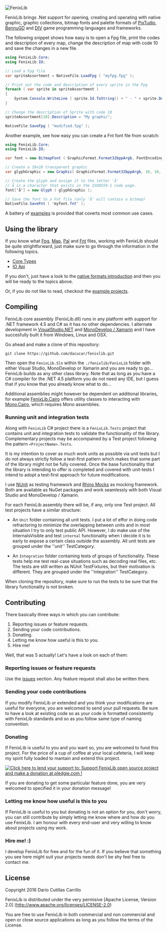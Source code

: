 ![FenixLib](http://dacucar.com/fenixlib/fenixlib.png "FenixLib Logo")

FenixLib brings .Net support for opening, creating and operating with
native graphic, graphic collections, bitmap fonts and palette formats of
[PixTudio](https://pixtudio.org), [BennuGD](https://bennugd.org) and 
[DIV](http://div-arena.co.uk/) game programming languages and frameworks.

The following snippet shows how easy is to open a Fpg file, print the codes
and description of every map, change the description of map with code 10 and
save the changes in a new file.
```csharp
using FenixLib.Core;
using FenixLib.IO;

// Load a Fpg file
var spriteAssortment = NativeFile.LoadFpg ( "myfpg.fpg" );

// Print out the code and description of every sprite in the Fpg
foreach ( var sprite in spriteAssortment )
{
	System.Console.WriteLine ( sprite.Id.ToString() + " - " + sprite.Description );
}

// Change the description of Sprite with code 10
spriteAssortment[10].Description = "My graphic";

NativeFile.SaveFpg ( "modified.fpg" );
```

Another example, see how easy you can create a Fnt font file from scratch:
```csharp
using FenixLib.Core;
using FenixLib.IO;

var font = new BitmapFont ( GraphicFormat.Format32bppArgb, FontEncoding.ISO85591 );

// Create a 10x10 transparent graphic
var glyphGraphic = new Graphic( GraphicFormat.Format32bppArgb, 10, 10, new byte[10 * 10 * 4] );

// Create the glyph and assign it to the letter 'å'
// å is a character that exists in the ISO8559-1 code page.
font['å'] = new Glyph ( glyphGraphic );

// Save the font to a Fnt file (only 'å' will contain a bitmap)
NativeFile.SaveFnt ( 'myfont.fnt' );
```

A battery of [examples](https://github.com/dacucar/fenixlib/wiki/Examples) is provided that coverts most common use cases.

## Using the library
If you know what [Fpg](https://github.com/dacucar/fenixlib/wiki/Native-Format#Fpg),  [Map](https://github.com/dacucar/fenixlib/wiki/Native-Format#Map), [Pal](https://github.com/dacucar/fenixlib/wiki/Native-Format#Pal) and [Fnt](https://github.com/dacucar/fenixlib/wiki/Native-Format#Pal) files, working with FenixLib should be quite strightforward, just make sure to go through the information in the following topics. 

* [Core Types](https://github.com/dacucar/fenixlib/wiki/Core-Types)
* [IO Api](https://github.com/dacucar/fenixlib/wiki/IO-Api)

If you don't, just have a look to the [native formats introduction](https://github.com/dacucar/fenixlib/wiki/Native-Formats) and then you will be ready to the topics above.

Or, if you do not like to read, checkout the [example projects](https://github.com/dacucar/fenixlib/wiki/Examples).

## Compiling
FenixLib core assembly (FenixLib.dll) runs in any platform with support for .NET framework 4.5 and C# as it has no other dependencies. I alternate development in [VisualStudio.NET](https://www.visualstudio.com/en-us/products/vs-2015-product-editions.aspx) and
[MonoDevelop / Xamarin](http://www.monodevelop.com/) and I have succesfully built it from Windows, Linux and OSX.

Go ahead and make a clone of this repository:

    git clone https://github.com/dacucar/fenixlib.git
    
Then open the ```FenixLib.Sln``` within the ```./fenixlib/FenixLib``` folder with either Visual Studio, MonoDevelop or Xamarin and you are ready to go... FenixLib builds as any other class library. Note that as long as you have a C# compiler for the .NET 4.5 platform you do not need any IDE, but I guess that if you know that you already know what to do... 

Additional assemblies might however be dependent on additional libraries, for example [FenixLib.Cairo](https://github.com/dacucar/fenixlib/wiki/FenixLibCairoAssembly) offers utility classes to interacting with [Mono.Cairo](http://www.mono-project.com/docs/tools+libraries/libraries/Mono.Cairo/), which requires Mono assemblies.

### Running unit and integration tests
Along with ```FenixLib``` C# project there is a ```FenixLib.Tests``` project that contains unit and integration tests to validate the functionality of the library. Complementary projects may be accompained by a Test project following the pattern  ```<ProjectName>.Tests```.

It is my intention to cover as much work units as possible via unit tests but I do not always strictly follow a test-first pattern which makes that some part of the library might 
not be fully covered. Once the base functionality that the library is intending to offer is completed and covered with unit-tests I intend to adopt a test-first approach for future
modifications.

I use [NUnit](http://www.nunit.org/) as testing framework and [Rhino Mocks](https://www.hibernatingrhinos.com/oss/rhino-mocks) as mocking framework. Both are available as NuGet packages
and work seamlessly with both Visual Studio and MonoDevelop / Xamarin.

For each FenixLib assembly there will be, if any, only one Test project. All test projects have a similar structure:
* An ```Unit``` folder containing all unit tests. I put a lot of effor in doing code refractoring to minimize the overlapping between units and in most situation I try to only test public API. 
  However, I do make use of the InternalsVisible and test ```internal``` functionality when I decide it is to early to expose a certain class outside the assembly. All unit tests are grouped under the
  ''unit'' TestCategory.

* An ```Integration``` folder containing tests of groups of functionality. These tests help me test real-case situations such as decoding real files, etc. The tests are still written 
  as NUnit TestFixtures, but their motivation is different. They are grouped under the ''integration'' TestCategory.
  
When cloning the repository, make sure to run the tests to be sure that the library functionality is not broken.

## Contributing
There basically three ways in which you can contribute:
  1. Reporting issues or feature requests. 
  2. Sending your code contributions.
  3. Donating.
  4. Letting me know how useful is this to you.
  5. Hire me!

Well, that was 5 actually! Let's have a look on each of them:

### Reporting issues or feature requests
Use the [issues](https://github.com/dacucar/fenixlib/issues) section. Any feature request shall also be written there.

### Sending your code contributions
If you modify FenixLib or extended and you think your modifications are useful for everyone, you are welcomed to send your pull requests. Be sure to have a look at existing code so as your code is formatted consistently with FenixLib standards and so as you follow same type of naming convention.

### Donating
If FenixLib is useful to you and you want so, you are welcomed to fund this project. For the price of a cup of coffee at your local cafeteria, I will keep my spirit fully loaded to mantain and extend this project.

<a href='https://pledgie.com/campaigns/31179'><img alt='Click here to lend your support to: Support FenixLib open source project and make a donation at pledgie.com !' src='https://pledgie.com/campaigns/31179.png?skin_name=chrome' border='0' ></a>

If you are donating to get some particular feature done, you are very welcomed to specified it in your donation message!

### Letting me know how useful is this to you
If FenixLib is useful to you but donating is not an option for you, don't worry, you can still contribute by simply letting me know where and how do you use FenixLib. I am honour with every end-user and very willing to know about projects using my work.

### Hire me! :)
I develop FenixLib for free and for the fun of it. If you believe that something you see here might suit your projects needs don't be shy feel free to contact me.

## License
Copyright 2016 Darío Cutillas Carrillo

FenixLib is distributed under the very permisive 
[Apache License, Version 2.0] (http://www.apache.org/licenses/LICENSE-2.0)

You are free to use FenixLib in both commercial and non commercial and 
open or close source applications as long as you follow the terms of the 
License.
